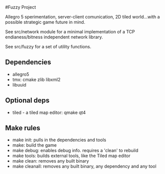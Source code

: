 #Fuzzy Project

Allegro 5 sperimentation, server-client comunication, 2D tiled world...with
a possible strategic game future in mind.

See src/network module for a minimal implementation of a TCP endianess/bitness
independent network library.

See src/fuzzy for a set of utility functions.

Dependencies
------------
- allegro5
- tmx: cmake zlib libxml2
- libuuid

Optional deps
-------------
- tiled - a tiled map editor: qmake qt4

Make rules
----------

- make init: pulls in the dependencies and tools
- make: build the game
- make debug: enables debug info. requires a 'clean' to rebuild
- make tools: builds external tools, like the Tiled map editor
- make clean: removes any built binary
- make cleanall: removes any built binary, any dependency and any tool
